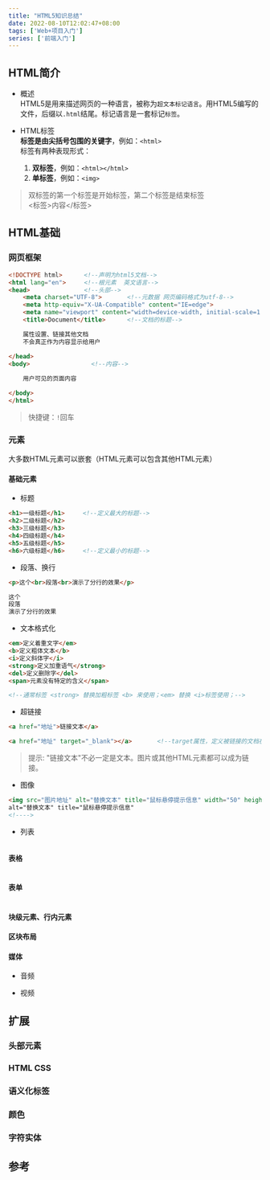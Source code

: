 ```yaml
---
title: "HTML5知识总结"
date: 2022-08-10T12:02:47+08:00
tags: ['Web+项目入门']
series: ['前端入门']
---
```

## HTML简介
- 概述  
HTML5是用来描述网页的一种语言，被称为`超文本标记语言`。用HTML5编写的文件，后缀以`.html`结尾。标记语言是一套标记`标签`。

- HTML标签  
**标签是由尖括号包围的关键字**，例如：`<html>`  
标签有两种表现形式：
  1. **双标签**，例如：`<html></html>`
  2. **单标签**，例如：`<img>`
>双标签的第一个标签是开始标签，第二个标签是结束标签  
<标签>内容</标签>


## HTML基础
### 网页框架
```html
<!DOCTYPE html>      <!--声明为html5文档-->
<html lang="en">     <!--根元素  英文语言-->
<head>               <!--头部-->
    <meta charset="UTF-8">       <!--元数据 网页编码格式为utf-8-->
    <meta http-equiv="X-UA-Compatible" content="IE=edge">     
    <meta name="viewport" content="width=device-width, initial-scale=1.0">   
    <title>Document</title>      <!--文档的标题-->

    属性设置、链接其他文档
    不会真正作为内容显示给用户

</head>              
<body>                 <!--内容-->  
    
    用户可见的页面内容

</body>
</html>
```
>快捷键：`!`回车

### 元素
大多数HTML元素可以嵌套（HTML元素可以包含其他HTML元素）
#### 基础元素
- 标题
```html
<h1>一级标题</h1>     <!--定义最大的标题-->
<h2>二级标题</h2>
<h3>三级标题</h3>
<h4>四级标题</h4>
<h5>五级标题</h5>
<h6>六级标题</h6>     <!--定义最小的标题-->
```

- 段落、换行
```html
<p>这个<br>段落<br>演示了分行的效果</p>

这个
段落
演示了分行的效果
```
- 文本格式化
```html
<em>定义着重文字</em>
<b>定义粗体文本</b>
<i>定义斜体字</i>
<strong>定义加重语气</strong>
<del>定义删除字</del>
<span>元素没有特定的含义</span>  

<!--通常标签 <strong> 替换加粗标签 <b> 来使用；<em> 替换 <i>标签使用；-->
```
- 超链接
```html
<a href="地址">链接文本</a>               

<a href="地址" target="_blank"></a>       <!--target属性，定义被链接的文档在何处被打开-->
```
> 提示: "链接文本"不必一定是文本。图片或其他HTML元素都可以成为链接。

- 图像
```html
<img src="图片地址" alt="替换文本" title="鼠标悬停提示信息" width="50" height="50"/>
alt="替换文本" title="鼠标悬停提示信息"
<!---->
```

- 列表
```html

```
#### 表格
```html

```
#### 表单
```html

```
#### 块级元素、行内元素

#### 区块布局

#### 媒体
- 音频


- 视频




## 扩展
### 头部元素
### HTML CSS
### 语义化标签
### 颜色 
### 字符实体




## 参考


